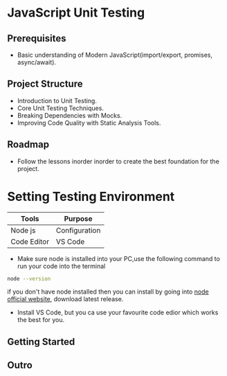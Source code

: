 # JavaScript Unit Testing

## Prerequisites

- Basic understanding of Modern JavaScript(import/export, promises, async/await).

## Project Structure

- Introduction to Unit Testing.
- Core Unit Testing Techniques.
- Breaking Dependencies with Mocks.
- Improving Code Quality with Static Analysis Tools.

## Roadmap

- Follow the lessons inorder inorder to create the best foundation for the project.

# Setting Testing Environment

| Tools       | Purpose       |
| ----------- | ------------- |
| Node js     | Configuration |
| Code Editor | VS Code       |

- Make sure node is installed into your PC,use the following command to run your code into the terminal

```sh
node --version
```

if you don't have node installed then you can install by going into [node official website](https://www.nodejs.org), download latest release.

- Install VS Code, but you ca use your favourite code edior which works the best for you.

## Getting Started

## Outro
